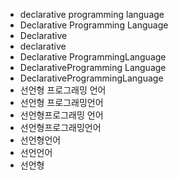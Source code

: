 - declarative programming language
- Declarative Programming Language
- Declarative
- declarative
- Declarative ProgrammingLanguage
- DeclarativeProgramming Language
- DeclarativeProgrammingLanguage
- 선언형 프로그래밍 언어
- 선언형 프로그래밍언어
- 선언형프로그래밍 언어
- 선언형프로그래밍언어
- 선언형언어
- 선언언어
- 선언형